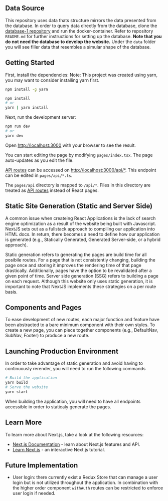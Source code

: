 ## Data Source
This repository uses data thats structure mirrors the data presented from the database. In order to query data directly from the database, clone the [database-1 repository](https://github.com/UMD-ELW-Group-Campus-Fabric-Community/Database-1) and run the docker-container. Refer to repository `README.md` for further instructions for setting up the database.
**Note that you do not need the database to develop the website.** Under the `data` folder you will see filler data that resembles a simular shape of the database.

## Getting Started
First, install the dependencies:
Note: This project was created using yarn, you may want to consider installing yarn first.
```bash
npm install -g yarn
```

```bash
npm install
# or
yarn | yarn install
```

Next, run the development server:

```bash
npm run dev
# or
yarn dev
```

Open [http://localhost:3000](http://localhost:3000) with your browser to see the result.

You can start editing the page by modifying `pages/index.tsx`. The page auto-updates as you edit the file.

[API routes](https://nextjs.org/docs/api-routes/introduction) can be accessed on [http://localhost:3000/api/*](http://localhost:3000/api/*). This endpoint can be edited in `pages/api/*.ts`.

The `pages/api` directory is mapped to `/api/*`. Files in this directory are treated as [API routes](https://nextjs.org/docs/api-routes/introduction) instead of React pages.

## Static Site Generation (Static and Server Side)

A common issue when createing React Applications is the lack of search engine optimization as a result of the website being built with Javascript. NextJS sets out as a fullstack approach to compiling our application into HTML docs. In return, there becomes a need to define how our application is generated (e.g., Statically Generated, Generated Server-side, or a hybrid approach).

Static generation refers to generating the pages are build time for all posibile routes. For a page that is not consistently changing, building the page once and storing it improves the rendering time of that page drastically. Additionally, pages have the option to be revalidated after a given point of time. Server side generation (SSG) refers to building a page on each request. Although this website only uses static generation, it is important to note that NextJS implements these strategies on a per route basis.

## Components and Pages

To ease development of new routes, each major function and feature have been abstracted to a bare minimum component with their own styles. To create a new page, you can piece together components (e.g., DefaultNav, SubNav, Footer) to produce a new route.

## Launching Production Environment

In order to take advantage of static generation and avoid having to continuously rerender, you will need to run the following commands

```bash
# Build the application
yarn build
# Serve the website
yarn start
```

When building the application, you will need to have all endpoints accessible in order to staticaly generate the pages. 

## Learn More
To learn more about Next.js, take a look at the following resources:

- [Next.js Documentation](https://nextjs.org/docs) - learn about Next.js features and API.
- [Learn Next.js](https://nextjs.org/learn) - an interactive Next.js tutorial.


## Future Implementation
- User login: there currently exist a Redux Store that can manage a user login but is not utilized throughout the application. In combination with the higher order component `withAuth` routes can be restricted to enforce user login if needed.
